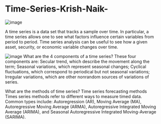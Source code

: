 # Time-Series-Krish-Naik-

![image](https://cdn.corporatefinanceinstitute.com/assets/Time-Series-Analysis-1024x729.png)

A time series is a data set that tracks a sample over time. In particular, a time series allows one to see what factors influence certain variables from period to period. Time series analysis can be useful to see how a given asset, security, or economic variable changes over time.

![image](https://d3caycb064h6u1.cloudfront.net/wp-content/uploads/2022/12/Time-Series-Data-Analysis-vs-Forecasting.jpg)
What are the 4 components of a time series?
These four components are:
Secular trend, which describe the movement along the term;
Seasonal variations, which represent seasonal changes;
Cyclical fluctuations, which correspond to periodical but not seasonal variations;
Irregular variations, which are other nonrandom sources of variations of series.


What are the methods of time series?
Time series forecasting methods 
Times series methods refer to different ways to measure timed data. Common types include: Autoregression (AR), Moving Average (MA), Autoregressive Moving Average (ARMA), Autoregressive Integrated Moving Average (ARIMA), and Seasonal Autoregressive Integrated Moving-Average (SARIMA).
